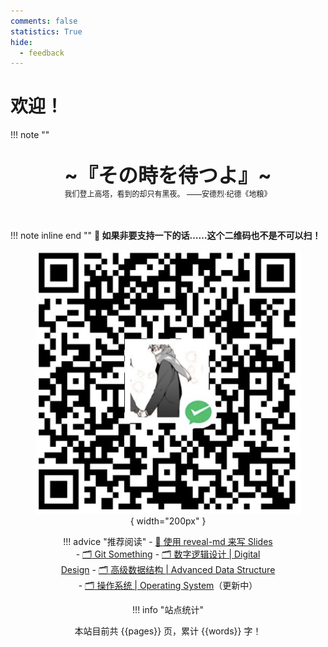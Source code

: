 ```yaml
---
comments: false
statistics: True
hide:
  - feedback
---
```


# 欢迎！


!!! note "" 
    <br><br>
    <div align="center" style="font-size:32px;font-weight:bold">
        ~『その時を待つよ』~
    </div>
    <div align="center" style="font-size:12px">
        我们登上高塔，看到的却只有黑夜。  ——安德烈·纪德《地粮》
    </div>
    <br><br>

!!! note inline end ""
    **🥺 如果非要支持一下的话……这个二维码也不是不可以扫！**
    <figure markdown align="center">
    ![](_assets/wechatPayQRCode.png){ width="200px" }
    <figure>

!!! advice "推荐阅读"
    - [📄 使用 reveal-md 来写 Slides](./others/reveal-md2Slides/index.md)
    - [🗂️ Git Something](./tech_accu/tool/Git/index.md)
    - [🗂️ 数字逻辑设计 | Digital Design](./cour_note/D2QD_DigitalDesign/index.md)
    - [🗂️ 高级数据结构 | Advanced Data Structure](./cour_note/D2CX_AdvancedDataStructure/index.md)
    - [🗂️ 操作系统 | Operating System](./cour_note/D3QD_OperatingSystem/index.md)（更新中）

!!! info "站点统计"
    <center>
    本站目前共 {{pages}} 页，累计 {{words}} 字！
    </center>